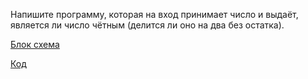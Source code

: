 Напишите программу, которая на вход принимает число и выдаёт, является ли число чётным (делится ли оно на два без остатка).

[Блок схема](diagram.drawio.png)

[Код](Program.cs)
